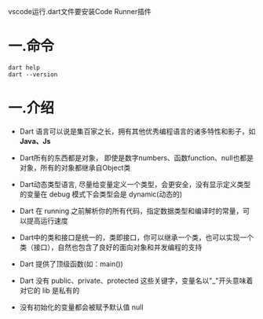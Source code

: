 vscode运行.dart文件要安装Code Runner插件

# 一.命令

```shell
dart help
dart --version
```



# 一.介绍

- Dart 语言可以说是集百家之长，拥有其他优秀编程语言的诸多特性和影子，如**Java、Js**

- Dart所有的东西都是对象， 即使是数字numbers、函数function、null也都是对象，所有的对象都继承自Object类
- Dart动态类型语言, 尽量给变量定义一个类型，会更安全，没有显示定义类型的变量在 debug 模式下会类型会是 dynamic(动态的)
- Dart 在 running 之前解析你的所有代码，指定数据类型和编译时的常量，可以提高运行速度
- Dart中的类和接口是统一的，类即接口，你可以继承一个类，也可以实现一个类（接口），自然也包含了良好的面向对象和并发编程的支持
- Dart 提供了顶级函数(如：main())
- Dart 没有 public、private、protected 这些关键字，变量名以"_"开头意味着对它的 lib 是私有的
- 没有初始化的变量都会被赋予默认值 null



